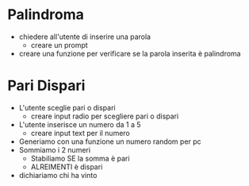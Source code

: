 # Palindroma

- chiedere all'utente di inserire una parola
    - creare un prompt
- creare una funzione per verificare se la parola inserita è palindroma

# Pari Dispari

- L'utente sceglie pari o dispari
    - creare input radio per scegliere pari o dispari
- L'utente inserisce un numero da 1 a 5
    - creare input text per il numero
- Generiamo con una funzione un numero random per pc
- Sommiamo i 2 numeri
    - Stabiliamo SE la somma è pari
    - ALREIMENTI è dispari
- dichiariamo chi ha vinto
